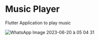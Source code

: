 #  Music Player 
Flutter Application to play music

![WhatsApp Image 2023-06-20 à 05 04 31](https://github.com/fletoxIsHere/MusicPlayerFlutter/assets/106785467/ebf8b7d5-cb9d-4f0c-b3bb-3699f8ff13f4)
